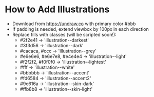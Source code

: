 # How to Add Illustrations

- Download from https://undraw.co with primary color #bbb
- If padding is needed, extend viewbox by 100px in each direction
- Replace fills with classes (will be scripted soon!):
  - #2f2e41 -> 'illustration--darkest'
  - #3f3d56 -> 'illustration--dark'
  - #cacaca, #ccc -> 'illustration--grey'
  - #e6e6e6, #e6e7e8, #e4e4e4 -> 'illustration--light'
  - #f2f2f2, #f0f0f0 -> 'illustration--lightest'
  - #fff -> 'illustration--white'
  - #bbbbbb -> 'illustration--accent'
  - #fd6584 -> 'illustration--accent2'
  - #9e616a -> 'illustration--skin-dark'
  - #ffb8b8 -> 'illustration--skin-light'
